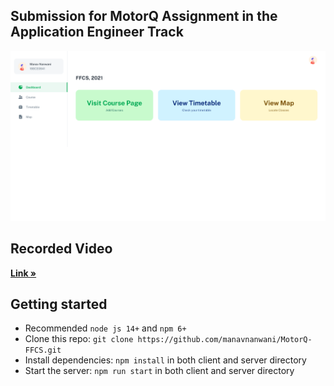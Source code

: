## Submission for MotorQ Assignment in the Application Engineer Track

![preview](client/public/static/preview.png)

## Recorded Video

<a href="https://drive.google.com/file/d/1htKN__Mm_uAoeRo1gzlTz51BSVX1v6ri/view?usp=sharing" target="_blank"><strong>Link »</strong></a>

## Getting started

- Recommended `node js 14+` and `npm 6+`
- Clone this repo: `git clone https://github.com/manavnanwani/MotorQ-FFCS.git`
- Install dependencies: `npm install` in both client and server directory
- Start the server: `npm run start` in both client and server directory
